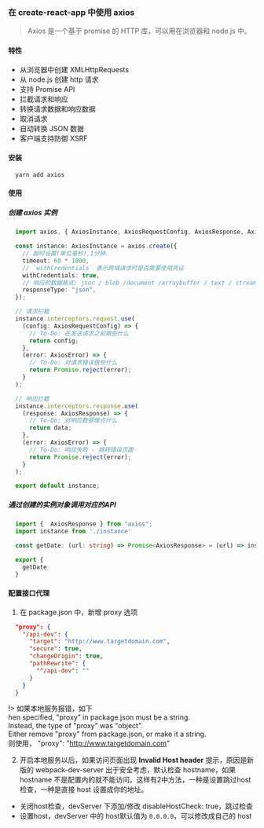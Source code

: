 ### 在 create-react-app 中使用 axios
> Axios 是一个基于 promise 的 HTTP 库，可以用在浏览器和 node.js 中。

#### 特性
* 从浏览器中创建 XMLHttpRequests
* 从 node.js 创建 http 请求
* 支持 Promise API
* 拦截请求和响应
* 转换请求数据和响应数据
* 取消请求
* 自动转换 JSON 数据
* 客户端支持防御 XSRF

#### 安装
```
  yarn add axios
```

#### 使用
##### 创建 axios 实例
```ts
  import axios, { AxiosInstance, AxiosRequestConfig, AxiosResponse, AxiosError } from "axios";

  const instance: AxiosInstance = axios.create({
    // 超时设置(单位毫秒),1分钟.
    timeout: 60 * 1000,
    // `withCredentials` 表示跨域请求时是否需要使用凭证
    withCredentials: true,
    // 响应的数据格式: json / blob /document /arraybuffer / text / stream
    responseType: "json",
  });

  // 请求拦截
  instance.interceptors.request.use(
    (config: AxiosRequestConfig) => {
      // To-Do: 在发送请求之前做些什么
      return config;
    },
    (error: AxiosError) => {
      // To-Do: 对请求错误做些什么
      return Promise.reject(error);
    }
  );

  // 响应拦截
  instance.interceptors.response.use(
    (response: AxiosResponse) => {
      // To-Do: 对响应数据做点什么
      return data;
    },
    (error: AxiosError) => {
      // To-Do: 响应失败 - 跳转错误页面
      return Promise.reject(error);
    }
  );

  export default instance;
```
##### 通过创建的实例对象调用对应的API
```ts
  import {  AxiosResponse } from "axios";
  import instance from './instance'

  const getDate: (url: string) => Promise<AxiosResponse> = (url) => instance.get(url)

  export {
    getDate
  }
```

#### 配置接口代理
1. 在 package.json 中，新增 proxy 选项 
```json
  "proxy": {
    "/api-dev": {
      "target": "http://www.targetdomain.com",
      "secure": true,
      "changeOrigin": true,
      "pathRewrite": {
        "^/api-dev": ""
      }
    }
  }
```

!> 如果本地服务报错，如下  
hen specified, "proxy" in package.json must be a string.  
Instead, the type of "proxy" was "object".  
Either remove "proxy" from package.json, or make it a string.  
则使用， "proxy": "http://www.targetdomain.com"

2. 开启本地服务以后，如果访问页面出现 **Invalid Host header** 提示，原因是新版的 webpack-dev-server 出于安全考虑，默认检查 hostname，如果 hostname 不是配置内的就不能访问。这样有2中方法，一种是设置跳过host检查，一种是直接 host 设置成你的地址。  

  * 关闭host检查，devServer 下添加/修改 disableHostCheck: true，跳过检查
  * 设置host，devServer 中的 host默认值为 `0.0.0.0`，可以修改成自己的 host

